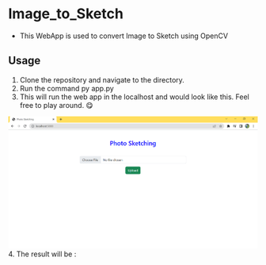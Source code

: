 # Image_to_Sketch
- This WebApp is used to convert Image to Sketch using OpenCV

## Usage
1. Clone the repository and navigate to the directory.
2. Run the command py app.py
3. This will run the web app in the localhost and would look like this. Feel free to play around. 😋
<img src="https://github.com/avinjoseph/Image_to_Sketch/blob/master/img1.png">
4. The result will be :

